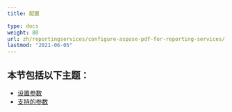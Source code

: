 ```yaml
---
title: 配置

type: docs
weight: 80
url: zh/reportingservices/configure-aspose-pdf-for-reporting-services/
lastmod: "2021-06-05"
---
```


## 本节包括以下主题：

- [设置参数](/pdf/reportingservices/setting-parameters/)
- [支持的参数](/pdf/reportingservices/supported-parameters/)